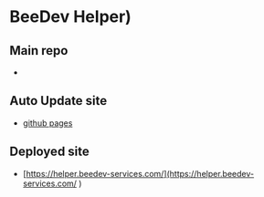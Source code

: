 # BeeDev Helper)

## Main repo 
- [](https://github.com/beedevservices/beedev-helper)

## Auto Update site 
- [github pages](https://beedevservices.github.io/beedev-helper/)

## Deployed site
- [https://helper.beedev-services.com/](https://helper.beedev-services.com/  )
